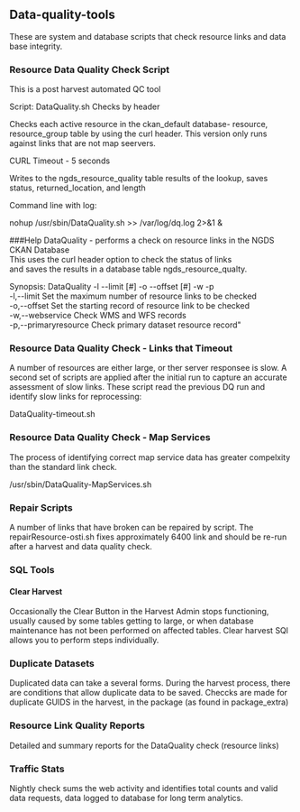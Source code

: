 ## Data-quality-tools
These are system  and database scripts that check resource links and data base integrity.

### Resource Data Quality Check Script

This is a post harvest automated QC tool

Script: DataQuality.sh
Checks by header

Checks each active resource in the ckan_default database- resource, resource_group table by using the curl header. This version only runs against links that are not map seervers. 

CURL Timeout - 5 seconds 

Writes to the ngds_resource_quality table results of the lookup, saves status, returned_location, and length

Command line with log:  

nohup /usr/sbin/DataQuality.sh >> /var/log/dq.log 2>&1 &

###Help 
DataQuality - performs a check on resource links in the NGDS CKAN Database   
              This uses the curl header option to check the status of links  
             and saves the results in a database table ngds_resource_qualty.  

Synopsis:  DataQuality -l --limit [#]  -o --offset [#] -w -p  
    -l,--limit    Set the maximum number of resource links to be checked  
    -o,--offset   Set the starting record of resource link to be checked  
    -w,--webservice        Check WMS and WFS records  
    -p,--primaryresource   Check primary dataset resource record"  

### Resource Data Quality Check - Links that Timeout

A number of resources are either large, or ther server responsee is slow.  A second set of scripts are applied after the initial run
to capture an accurate assessment of slow links. These script read the previous DQ run and identify slow links for reprocessing:

DataQuality-timeout.sh

### Resource Data Quality Check - Map Services

The process of identifying correct map service data has greater compelxity than the standard link check. 

/usr/sbin/DataQuality-MapServices.sh

### Repair Scripts

A number of links that have broken can be repaired by script.  The repairResource-osti.sh fixes approximately 6400 link 
and should be re-run after a harvest and data quality check.

### SQL Tools

#### Clear Harvest
Occasionally the Clear Button in the Harvest Admin stops functioning, usually caused by some tables getting to large, or when database maintenance has not been performed on affected tables. Clear harvest SQl allows you to perform steps individually.

### Duplicate Datasets

Duplicated data can take a several forms.  During the harvest process, there are conditions that allow duplicate data to be saved.  Checcks are made for duplicate GUIDS in the harvest, in the package (as found in package_extra)

### Resource Link Quality Reports

Detailed and summary reports for the DataQuality check (resource links)

### Traffic Stats

Nightly check sums the web activity and identifies total counts and valid data requests, data logged to database for long term analytics.


